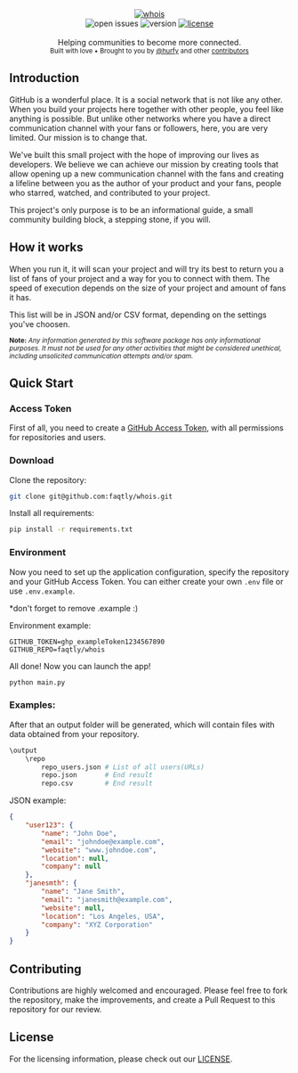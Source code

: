 <div align="center">
    <a href="https://github.com/faqtly/whois"><img src="https://github.com/faqtly/whois/assets/2182108/792a9cbf-eca5-4111-bf05-7f81ebebf5ca" alt="whois" /></a>
</div>

<div align="center">
<!--     <a href="https://github.com/faqtly/whois/actions"><img src="https://img.shields.io/github/actions/workflow/status/faqtly/whois/tests.yml?branch=main&label=Tests&style=for-the-badge" alt="build status" /></a> -->
    <img src="https://img.shields.io/github/issues/faqtly/whois?style=for-the-badge" alt="open issues" />
    <img src="https://img.shields.io/badge/version-1.0.0-blue?style=for-the-badge" alt="version" /></a>
    <a href="LICENSE"><img src="https://img.shields.io/github/license/faqtly/whois?style=for-the-badge" alt="license" /></a>
</div>

<br />

<div align="center">
  Helping communities to become more connected.
</div>

<div align="center">
  <sub>
    Built with love 
    &bull; Brought to you by <a href="https://github.com/hurfy">@hurfy</a>
    and other <a href="https://github.com/zpl-c/librg/graphs/contributors">contributors</a>
  </sub>
</div>

## Introduction

GitHub is a wonderful place. It is a social network that is not like any other. When you build your projects here together with other people, you feel like anything is possible. But unlike other networks where you have a direct communication channel with your fans or followers, here, you are very limited. Our mission is to change that.

We've built this small project with the hope of improving our lives as developers. We believe we can achieve our mission by creating tools that allow opening up a new communication channel with the fans and creating a lifeline between you as the author of your product and your fans, people who starred, watched, and contributed to your project.

This project's only purpose is to be an informational guide, a small community building block, a stepping stone, if you will.

## How it works

When you run it, it will scan your project and will try its best to return you a list of fans of your project and a way for you to connect with them. The speed of execution depends on the size of your project and amount of fans it has.

This list will be in JSON and/or CSV format, depending on the settings you've choosen.

<sup>**Note:** *Any information generated by this software package has only informational purposes. It must not be used for any other activities that might be considered unethical, including unsolicited communication attempts and/or spam.*</sup>

## Quick Start

### Access Token
First of all, you need to create a [GitHub Access Token](https://docs.github.com/en/enterprise-server@3.6/authentication/keeping-your-account-and-data-secure/managing-your-personal-access-tokens), with all permissions for repositories and users.

### Download
Clone the repository:
```sh
git clone git@github.com:faqtly/whois.git
```

Install all requirements:
```sh
pip install -r requirements.txt
```

### Environment
Now you need to set up the application configuration, specify the repository and your GitHub Access Token. You can either create your own `.env` file or use `.env.example`.

*don't forget to remove .example :)

Environment example:
```env
GITHUB_TOKEN=ghp_exampleToken1234567890
GITHUB_REPO=faqtly/whois
```

All done! Now you can launch the app!
```sh
python main.py
```

### Examples:
After that an output folder will be generated, which will contain files with data obtained from your repository.

```sh
\output
    \repo
        repo_users.json # List of all users(URLs)
        repo.json       # End result
        repo.csv        # End result
```

JSON example:
```json
{
    "user123": {
        "name": "John Doe",
        "email": "johndoe@example.com",
        "website": "www.johndoe.com",
        "location": null,
        "company": null
    },
    "janesmth": {
        "name": "Jane Smith",
        "email": "janesmith@example.com",
        "website": null,
        "location": "Los Angeles, USA",
        "company": "XYZ Corporation"
    }
}
```

## Contributing
Contributions are highly welcomed and encouraged. Please feel free to fork the repository, make the improvements, and create a Pull Request to this repository for our review.

## License
For the licensing information, please check out our [LICENSE](LICENSE).
